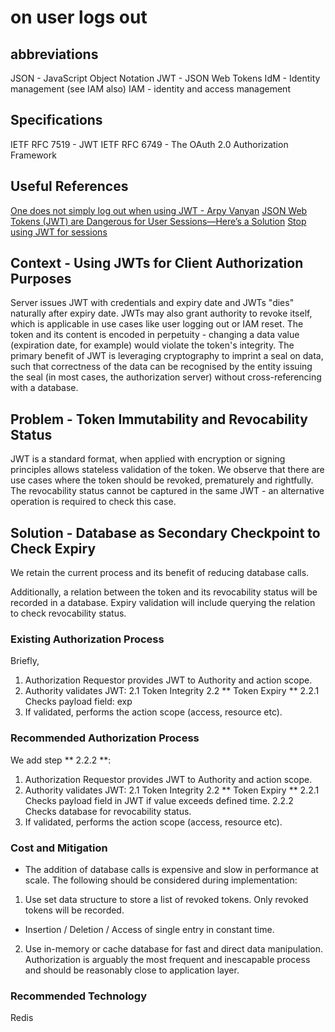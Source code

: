 # on user logs out

## abbreviations

JSON - JavaScript Object Notation
JWT - JSON Web Tokens
IdM - Identity management (see IAM also) 
IAM - identity and access management

## Specifications

IETF RFC 7519 - JWT
IETF RFC 6749 - The OAuth 2.0 Authorization Framework

## Useful References

[One does not simply log out when using JWT - Arpy Vanyan](https://medium.com/devgorilla/how-to-log-out-when-using-jwt-a8c7823e8a6)
[JSON Web Tokens (JWT) are Dangerous for User Sessions—Here’s a Solution](https://redis.com/blog/json-web-tokens-jwt-are-dangerous-for-user-sessions/)
[Stop using JWT for sessions](http://cryto.net/~joepie91/blog/2016/06/13/stop-using-jwt-for-sessions/)

## Context - Using JWTs for Client Authorization Purposes

Server issues JWT with credentials and expiry date and JWTs "dies" naturally after expiry date. JWTs may also grant authority to revoke itself, which is applicable in use cases like user logging out or IAM reset. The token and its content is encoded in perpetuity - changing a data value (expiration date, for example) would violate the token's integrity. The primary benefit of JWT is leveraging cryptography to imprint a seal on data, such that correctness of the data can be recognised by the entity issuing the seal (in most cases, the authorization server) without cross-referencing with a database.

## Problem - Token Immutability and Revocability Status

JWT is a standard format, when applied with encryption or signing principles allows stateless validation of the token. We observe that there are use cases where the token should be revoked, prematurely and rightfully. The revocability status cannot be captured in the same JWT - an alternative operation is required to check this case.

## Solution - Database as Secondary Checkpoint to Check Expiry

We retain the current process and its benefit of reducing database calls. 

Additionally, a relation between the token and its revocability status will be recorded in a database. Expiry validation will include querying the relation to check revocability status.

### Existing Authorization Process

Briefly, 

1. Authorization Requestor provides JWT to Authority and action scope.
2. Authority validates JWT:
  2.1 Token Integrity
  2.2 ** Token Expiry **
   2.2.1 Checks payload field: exp
3. If validated, performs the action scope (access, resource etc).


### Recommended Authorization Process

We add step ** 2.2.2 **:

1. Authorization Requestor provides JWT to Authority and action scope.
2. Authority validates JWT:
  2.1 Token Integrity
  2.2 ** Token Expiry **
   2.2.1 Checks payload field <exp> in JWT if value exceeds defined time.
   2.2.2 Checks database for revocability status.
3. If validated, performs the action scope (access, resource etc).


### Cost and Mitigation

- The addition of database calls is expensive and slow in performance at scale. The following should be considered during implementation:

1. Use set data structure to store a list of revoked tokens. Only revoked tokens will be recorded.
  - Insertion / Deletion / Access of single entry in constant time.
2. Use in-memory or cache database for fast and direct data manipulation. Authorization is arguably the most frequent and inescapable process and should be reasonably close to application layer.


### Recommended Technology

Redis